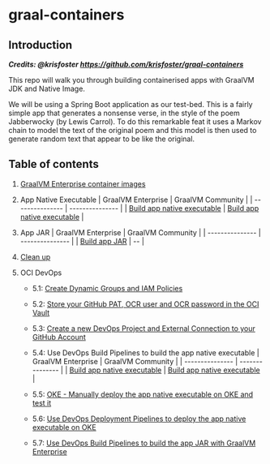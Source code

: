 # graal-containers

## Introduction

***Credits: @krisfoster https://github.com/krisfoster/graal-containers***

This repo will walk you through building containerised apps with GraalVM JDK and Native Image.

We will be using a Spring Boot application as our test-bed. This is a fairly simple app that
generates a nonsense verse, in the style of the poem Jabberwocky (by Lewis Carrol). To do this remarkable
feat it uses a Markov chain to model the text of the original poem and this model is then used to generate random text that appear to be like the original.

## Table of contents

1. [GraalVM Enterprise container images](./docs/01.md)
2. App Native Executable
    | GraalVM Enterprise | GraalVM Community |
    | --------------- | --------------- |
    | [Build app native executable](./docs/02-ee.md) | [Build app native executable](./docs/02-ce.md) |

3. App JAR
    | GraalVM Enterprise | GraalVM Community |
    | --------------- | --------------- |
    | [Build app JAR](./docs/03.md) | -- |

4. [Clean up](./docs/04.md)
5. OCI DevOps
    - 5.1: [Create Dynamic Groups and IAM Policies](./docs/05.md)
    - 5.2: [Store your GitHub PAT, OCR user and OCR password in the OCI Vault](./docs/06.md)
    - 5.3: [Create a new DevOps Project and External Connection to your GitHub Account](./docs/07.md)
    - 5.4: Use DevOps Build Pipelines to build the app native executable
        | GraalVM Enterprise | GraalVM Community |
        | --------------- | --------------- |
        | [Build app native executable](./docs/08-ee.md) | [Build app native executable](./docs/08-ce.md) |

    - 5.5: [OKE - Manually deploy the app native executable on OKE and test it](./docs/09.md)
    - 5.6: [Use DevOps Deployment Pipelines to deploy the app native executable on OKE](./docs/10.md)
    - 5.7: [Use DevOps Build Pipelines to build the app JAR with GraalVM Enterprise](./docs/11.md)
